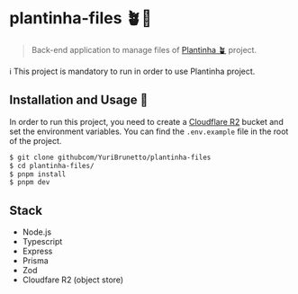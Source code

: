 # plantinha-files 🪴📁

> Back-end application to manage files of [Plantinha 🪴](https://github.com/YuriBrunetto/plantinha) project.

ℹ️ This project is mandatory to run in order to use Plantinha project.

## Installation and Usage 🚀

In order to run this project, you need to create a [Cloudflare R2](https://developers.cloudflare.com/r2/) bucket and set the environment variables. You can find the `.env.example` file in the root of the project.

```bash
$ git clone githubcom/YuriBrunetto/plantinha-files
$ cd plantinha-files/
$ pnpm install
$ pnpm dev
```

## Stack

- Node.js
- Typescript
- Express
- Prisma
- Zod
- Cloudfare R2 (object store)
